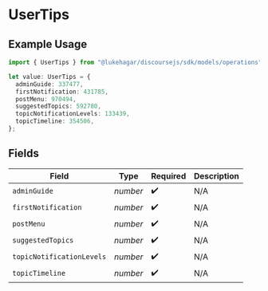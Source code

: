 # UserTips

## Example Usage

```typescript
import { UserTips } from "@lukehagar/discoursejs/sdk/models/operations";

let value: UserTips = {
  adminGuide: 337477,
  firstNotification: 431785,
  postMenu: 970494,
  suggestedTopics: 592780,
  topicNotificationLevels: 133439,
  topicTimeline: 354506,
};
```

## Fields

| Field                     | Type                      | Required                  | Description               |
| ------------------------- | ------------------------- | ------------------------- | ------------------------- |
| `adminGuide`              | *number*                  | :heavy_check_mark:        | N/A                       |
| `firstNotification`       | *number*                  | :heavy_check_mark:        | N/A                       |
| `postMenu`                | *number*                  | :heavy_check_mark:        | N/A                       |
| `suggestedTopics`         | *number*                  | :heavy_check_mark:        | N/A                       |
| `topicNotificationLevels` | *number*                  | :heavy_check_mark:        | N/A                       |
| `topicTimeline`           | *number*                  | :heavy_check_mark:        | N/A                       |